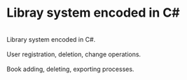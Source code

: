 # Libray system encoded in C#

<br color="red">Library system encoded in C#.</br>
<br>User registration, deletion, change operations.</br>
<br>Book adding, deleting, exporting processes. </br>
